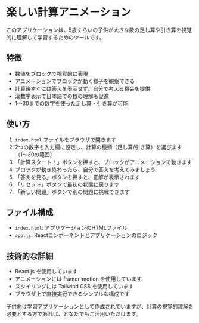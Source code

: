 # 楽しい計算アニメーション

このアプリケーションは、5歳くらいの子供が大きな数の足し算や引き算を視覚的に理解して学習するためのツールです。

## 特徴

- 数値をブロックで視覚的に表現
- アニメーションでブロックが動く様子を観察できる
- 計算後すぐには答えを表示せず、自分で考える機会を提供
- 漢数字表示で日本語での数の理解も促進
- 1〜30までの数字を使った足し算・引き算が可能

## 使い方

1. `index.html` ファイルをブラウザで開きます
2. 2つの数字を入力欄に設定し、計算の種類（足し算/引き算）を選びます（1〜30の範囲）
3. 「計算スタート！」ボタンを押すと、ブロックがアニメーションで動きます
4. ブロックが動き終わったら、自分で答えを考えてみましょう
5. 「答えを見る」ボタンを押すと、正解が表示されます
6. 「リセット」ボタンで最初の状態に戻ります
7. 「新しい問題」ボタンで別の問題に挑戦できます

## ファイル構成

- `index.html`: アプリケーションのHTMLファイル
- `app.js`: Reactコンポーネントとアプリケーションのロジック

## 技術的な詳細

- React.js を使用しています
- アニメーションには framer-motion を使用しています
- スタイリングには Tailwind CSS を使用しています
- ブラウザ上で直接実行できるシンプルな構成です

子供向け学習アプリケーションとして作成されていますが、計算の視覚的理解を必要とする方であれば、どなたでもご活用いただけます。
